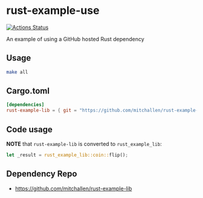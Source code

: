 rust-example-use
==

[![Actions Status](https://github.com/mitchallen/rust-example-use/workflows/Build%20Test%20Run/badge.svg)](https://github.com/mitchallen/rust-example-use/actions)


An example of using a GitHub hosted Rust dependency

## Usage

```sh
make all
```

## Cargo.toml

```toml
[dependencies]
rust-example-lib = { git = "https://github.com/mitchallen/rust-example-lib.git", tag = "v0.1.1" }
```

## Code usage

**NOTE** that `rust-example-lib` is converted to `rust_example_lib`:

```rs
let _result = rust_example_lib::coin::flip();
```


## Dependency Repo

* https://github.com/mitchallen/rust-example-lib
